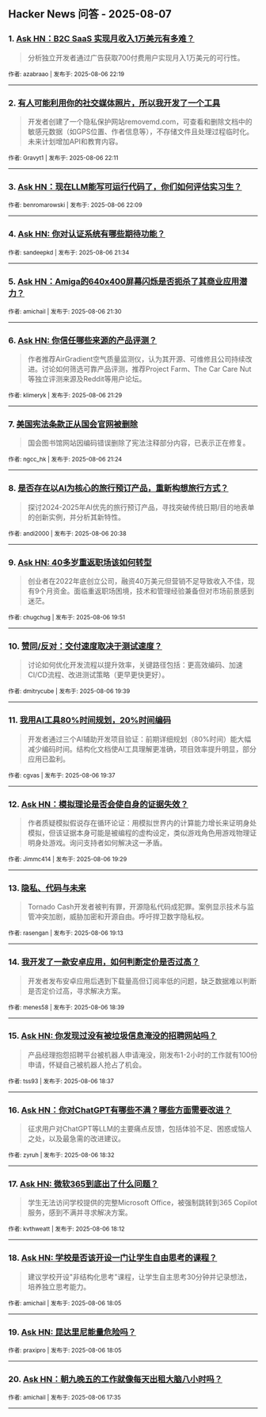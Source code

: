 ## Hacker News 问答 - 2025-08-07


### 1. [Ask HN：B2C SaaS 实现月收入1万美元有多难？](https://news.ycombinator.com/item?id=44818528)
> 分析独立开发者通过广告获取700付费用户实现月入1万美元的可行性。

<sub>作者: azabraao | 发布于: 2025-08-06 22:19</sub>

---

### 2. [有人可能利用你的社交媒体照片，所以我开发了一个工具](https://news.ycombinator.com/item?id=44818464)
> 开发者创建了一个隐私保护网站removemd.com，可查看和删除文档中的敏感元数据（如GPS位置、作者信息等），不存储文件且处理过程临时化。未来计划增加API和教育内容。

<sub>作者: Gravyt1 | 发布于: 2025-08-06 22:11</sub>

---

### 3. [Ask HN：现在LLM能写可运行代码了，你们如何评估实习生？](https://news.ycombinator.com/item?id=44818447)

<sub>作者: benromarowski | 发布于: 2025-08-06 22:09</sub>

---

### 4. [Ask HN: 你对认证系统有哪些期待功能？](https://news.ycombinator.com/item?id=44818128)

<sub>作者: sandeepkd | 发布于: 2025-08-06 21:34</sub>

---

### 5. [Ask HN：Amiga的640x400屏幕闪烁是否扼杀了其商业应用潜力？](https://news.ycombinator.com/item?id=44818092)

<sub>作者: amichail | 发布于: 2025-08-06 21:30</sub>

---

### 6. [Ask HN: 你信任哪些来源的产品评测？](https://news.ycombinator.com/item?id=44818073)
> 作者推荐AirGradient空气质量监测仪，认为其开源、可维修且公司持续改进。讨论如何筛选可靠产品评测，推荐Project Farm、The Car Care Nut等独立评测来源及Reddit等用户论坛。

<sub>作者: klimeryk | 发布于: 2025-08-06 21:29</sub>

---

### 7. [美国宪法条款正从国会官网被删除](https://news.ycombinator.com/item?id=44818025)
> 国会图书馆网站因编码错误删除了宪法注释部分内容，已表示正在修复。

<sub>作者: ngcc_hk | 发布于: 2025-08-06 21:24</sub>

---

### 8. [是否存在以AI为核心的旅行预订产品，重新构想旅行方式？](https://news.ycombinator.com/item?id=44817511)
> 探讨2024-2025年AI优先的旅行预订产品，寻找突破传统日期/目的地表单的创新实例，并分析其新特性。

<sub>作者: andi2000 | 发布于: 2025-08-06 20:38</sub>

---

### 9. [Ask HN: 40多岁重返职场该如何转型](https://news.ycombinator.com/item?id=44816854)
> 创业者在2022年底创立公司，融资40万美元但营销不足导致收入不佳，现有9个月资金。面临重返职场困境，技术和管理经验兼备但对市场前景感到迷茫。

<sub>作者: chugchug | 发布于: 2025-08-06 19:51</sub>

---

### 10. [赞同/反对：交付速度取决于测试速度？](https://news.ycombinator.com/item?id=44816697)
> 讨论如何优化开发流程以提升效率，关键路径包括：更高效编码、加速CI/CD流程、改进测试策略（更早更快更好）。

<sub>作者: dmitrycube | 发布于: 2025-08-06 19:39</sub>

---

### 11. [我用AI工具80%时间规划，20%时间编码](https://news.ycombinator.com/item?id=44816659)
> 开发者通过三个AI辅助开发项目验证：前期详细规划（80%时间）能大幅减少编码时间。结构化文档使AI工具理解更准确，项目效率提升明显，部分应用已盈利。

<sub>作者: cgvas | 发布于: 2025-08-06 19:37</sub>

---

### 12. [Ask HN：模拟理论是否会使自身的证据失效？](https://news.ycombinator.com/item?id=44816560)
> 作者质疑模拟假说存在循环论证：用模拟世界内的计算能力增长来证明身处模拟，但该证据本身可能是被编程的虚构设定，类似游戏角色用游戏物理证明身处游戏。询问支持者如何解决这一矛盾。

<sub>作者: Jimmc414 | 发布于: 2025-08-06 19:29</sub>

---

### 13. [隐私、代码与未来](https://news.ycombinator.com/item?id=44816363)
> Tornado Cash开发者被判有罪，开源隐私代码成犯罪。案例显示技术与监管冲突加剧，威胁加密和开源自由。呼吁捍卫数字隐私权。

<sub>作者: rasengan | 发布于: 2025-08-06 19:13</sub>

---

### 14. [我开发了一款安卓应用，如何判断定价是否过高？](https://news.ycombinator.com/item?id=44815918)
> 开发者发布安卓应用后遇到下载量高但订阅率低的问题，缺乏数据难以判断是否定价过高，寻求解决方案。

<sub>作者: menes58 | 发布于: 2025-08-06 18:39</sub>

---

### 15. [Ask HN: 你发现过没有被垃圾信息淹没的招聘网站吗？](https://news.ycombinator.com/item?id=44815871)
> 产品经理抱怨招聘平台被机器人申请淹没，刚发布1-2小时的工作就有100份申请，怀疑自己被机器人抢占了机会。

<sub>作者: tss93 | 发布于: 2025-08-06 18:37</sub>

---

### 16. [Ask HN：你对ChatGPT有哪些不满？哪些方面需要改进？](https://news.ycombinator.com/item?id=44815819)
> 征求用户对ChatGPT等LLM的主要痛点反馈，包括体验不足、困惑或恼人之处，以及最急需的改进建议。

<sub>作者: zyruh | 发布于: 2025-08-06 18:32</sub>

---

### 17. [Ask HN: 微软365到底出了什么问题？](https://news.ycombinator.com/item?id=44815597)
> 学生无法访问学校提供的完整Microsoft Office，被强制跳转到365 Copilot服务，感到不满并寻求解决方案。

<sub>作者: kvthweatt | 发布于: 2025-08-06 18:12</sub>

---

### 18. [Ask HN: 学校是否该开设一门让学生自由思考的课程？](https://news.ycombinator.com/item?id=44815503)
> 建议学校开设"非结构化思考"课程，让学生自主思考30分钟并记录想法，培养独立思考能力。

<sub>作者: amichail | 发布于: 2025-08-06 18:05</sub>

---

### 19. [Ask HN: 昆达里尼能量危险吗？](https://news.ycombinator.com/item?id=44815500)

<sub>作者: praxipro | 发布于: 2025-08-06 18:05</sub>

---

### 20. [Ask HN：朝九晚五的工作就像每天出租大脑八小时吗？](https://news.ycombinator.com/item?id=44815092)

<sub>作者: amichail | 发布于: 2025-08-06 17:35</sub>

---
